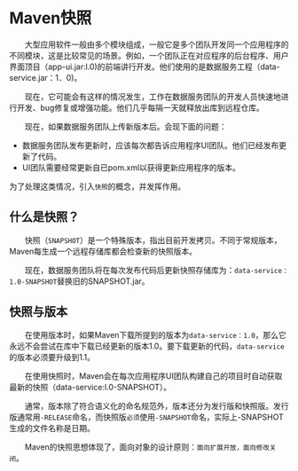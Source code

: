 # Maven快照

&emsp;&emsp;大型应用软件一般由多个模块组成，一般它是多个团队开发同一个应用程序的不同模块，这是比较常见的场景。例如，一个团队正在对应程序的后台程序、用户界面顶目（app-ui.jar:l.0)的前端讲行开发。他们使用的是数据服务工程（data-service.jar：1．0)。  

&emsp;&emsp;现在，它可能会有这样的情况发生，工作在数据服务团队的开发人员快速地进行开发、bug修复或增强功能。他们几乎每隔一天就释放出库到远程仓库。

&emsp;&emsp;现在，如果数据服务团队上传新版本后。会现下面的问题：  
* 数据服务团队发布更新时，应该每次都告诉应用程序UI团队。他们已经发布更新了代码。
* UI团队需要经常更新自已pom.xml以获得更新应用程序的版本。


为了处理这类情况，引入`快照`的概念，并发挥作用。

## 什么是快照？

&emsp;&emsp;快照（`SNAPSHOT`）是一个特殊版本，指出目前开发拷贝。不同于常规版本，Maven每生成一个远程存储库都会检查新的快照版本。

&emsp;&emsp;现在，数据服务团队将在每次发布代码后更新快照存储库为：`data-service：1.0-SNAPSHOT`替换旧的SNAPSHOT.jar。

## 快照与版本

&emsp;&emsp;在使用版本时，如果Maven下载所提到的版本为`data-service：1.0`，那么它永远不会尝试在库中下载已经更新的版本1.0。要下载更新的代码，`data-service`的版本必须要升级到1.1。

&emsp;&emsp;在使用快照时，Maven会在每次应用程序UI团队构建自己的项目时自动获取最新的快照（data-service:l.0-SNAPSHOT）。

&emsp;&emsp;通常，版本除了符合语义化的命名规范外，版本还分为发行版和快照版。发行版通常用`-RELEASE`命名，而快照版`必须`使用`-SNAPSHOT`命名，实际上-SNAPSHOT生成的文件名称是日期。

&emsp;&emsp;Maven的快照思想体现了，面向对象的设计原则：`面向扩展开放，面向修改关闭`。

